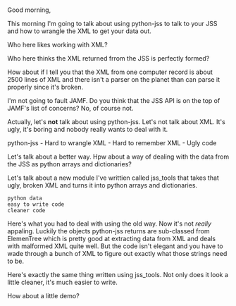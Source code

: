 ###

Good morning,

This morning I'm going to talk about using python-jss to talk to your JSS and how to wrangle the XML to get your data out.

Who here likes working with XML?

Who here thinks the XML returned frrom the JSS is perfectly formed?

How about if I tell you that the XML from one computer record is about 2500 lines of XML and there isn't a parser on the planet than can parse it properly since it's broken.

I'm not going to fault JAMF. Do you think that the JSS API is on the top of JAMF's list of concerns? No, of course not.

Actually, let's **not** talk about using python-jss. Let's  not talk about XML. It's ugly, it's boring and nobody really wants to deal with it.

python-jss
    - Hard to wrangle XML
    - Hard to remember XML
    - Ugly code

Let's talk about a better way. Hpw about a way of dealing with the data from the JSS as python arrays and dictionaries?

Let's talk about a new module I've writtien called jss_tools that takes that ugly, broken XML and turns it into python arrays and dictionaries.

    python data
    easy to write code
    cleaner code

Here's what you had to deal with using the old way. Now it's not *really* appaling. Luckily the objects python-jss returns are sub-classed from ElemenTree which is pretty good at extracting data from XML and deals with malformed XML quite well. But the code isn't elegant and you have to wade through a bunch of XML to figure out exactly what those strings need to be.

Here's exactly the same thing written using jss_tools. Not only does it look a little cleaner, it's much easier to write.

How about a little demo?




